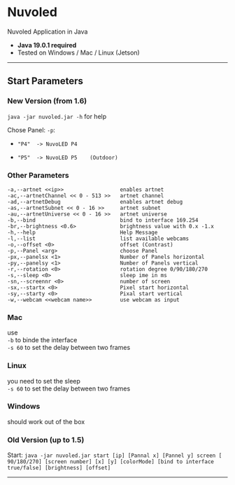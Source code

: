 # Nuvoled #
Nuvoled Application in Java  
 - **Java 19.0.1 required**
 - Tested on Windows / Mac / Linux (Jetson)
***
## Start Parameters ##
### New Version (from 1.6) ###
`java -jar nuvoled.jar -h` for help

Chose Panel: `-p`: 
*     "P4"  -> NuvoLED P4
*     "P5"  -> NuvoLED P5    (Outdoor)

### Other Parameters ###
`-a,--artnet <<ip>>                  enables artnet`  
`-ac,--artnetChannel << 0 - 513 >>   artnet channel`  
`-ad,--artnetDebug                   enables artnet debug`  
`-as,--artnetSubnet << 0 - 16 >>     artnet subnet`  
`-au,--artnetUniverse << 0 - 16 >>   artnet universe`  
`-b,--bind                           bind to interface 169.254`  
`-br,--brightness <0.6>              brightness value with 0.x -1.x`  
`-h,--help                           Help Message`  
`-l,--list                           list available webcams`  
`-o,--offset <0>                     offset (Contrast)`  
`-p,--Panel <arg>                    choose Panel`  
`-px,--panelsx <1>                   Number of Panels horizontal`  
`-py,--panelsy <1>                   Number of Panels vertical`  
`-r,--rotation <0>                   rotation degree 0/90/180/270`  
`-s,--sleep <0>                      sleep ime in ms`  
`-sn,--screennr <0>                  number of screen`  
`-sx,--startx <0>                    Pixel start horizontal`  
`-sy,--starty <0>                    Pixal start vertical`  
`-w,--webcam <<webcam name>>         use webcam as input`  
### Mac ###  
use  
`-b` to binde the interface  
`-s 60` to set the delay between two frames

### Linux ###  
you need to set the sleep  
`-s 60` to set the delay between two frames

### Windows ###
should work out of the box

### Old Version (up to 1.5) ###   
Start:
`java -jar nuvoled.jar start [ip] [Pannal x] [Pannel y] screen [ 90/180/270] [screen number] [x] [y] [colorMode] [bind to interface true/false] [brightness] [offset]`
***
    
